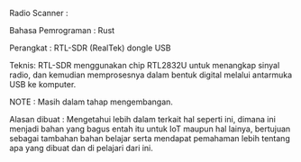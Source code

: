 Radio Scanner :

Bahasa Pemrograman : Rust

Perangkat : RTL-SDR (RealTek) dongle USB


Teknis:
RTL-SDR menggunakan chip RTL2832U untuk menangkap sinyal radio, dan kemudian memprosesnya dalam bentuk digital melalui antarmuka USB ke komputer. 


NOTE :
Masih dalam tahap mengembangan.

Alasan dibuat : 
Mengetahui lebih dalam terkait hal seperti ini, dimana ini menjadi bahan yang bagus entah itu untuk IoT maupun hal lainya, bertujuan sebagai tambahan bahan belajar serta mendapat pemahaman lebih tentang apa yang dibuat dan di pelajari dari ini.
